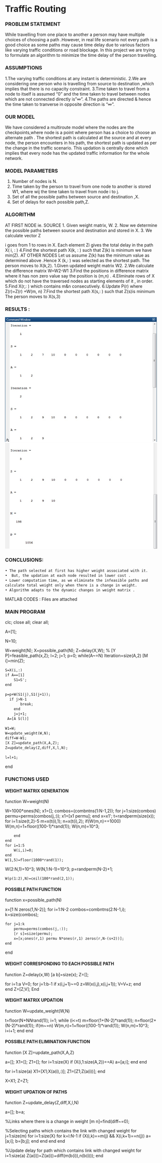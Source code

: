 # Traffic Routing
### PROBLEM  STATEMENT
While travelling from one place to another  a person may have multiple choices of choosing a path .However, in real life scenario not every path is a good choice as some paths may cause time delay due to various factors like varying traffic conditions or road blockage. In this project we are trying to formulate an algorithm to minimize the time delay of the person travelling.
### ASSUMPTIONS
1.The varying traffic conditions at any instant is deterministic.
2.We are considering one person who is travelling from source to destination ,which implies that there is no capacity constraint.
3.Time taken to travel from a node to itself is assumed “0” and the time taken to travel between nodes which are not connected directly is”∞”.
4.The paths are directed & hence the time taken to tranverse in opposite direction is “∞”.
### OUR MODEL
We have considered a multiroute model where the nodes are the checkpoints,where node is a point where person has a choice to choose an alternate  path .
The shortest path is calculated at the source and at every node, the person encounters in his path, the shortest path is updated as per the change in the traffic scenario. This updation is centrally done which implies that every node has the updated traffic information for the whole network.
### MODEL PARAMETERS
1. Number of nodes is N.
2. Time taken by the person to travel from one node to another is stored W1, where wij the time taken
 to  travel from node i to j.
3. Set of all the possible paths between source and destination ,X.
4. Set of delays for each possible path,Z.
### ALGORITHM
AT FIRST NODE  ie. SOURCE
    1. Given weight matrix, W.
    2. Now we determine the possible paths between source and destination and stored in X.
    3. We calculate vector Z
            
i goes  from 1 to rows in X.
Each element Zi gives the total delay in the path X( i, : )
4.Find the shortest path X(k, : ) such that Z(k) is minimum we have min(Z).
AT OTHER NODES
Let us assume Z(k) has the minimum value as determined above .Hence X (k,: ) was selected as the shortest path. The person moves to X(k,2).
1.Given updated weight matrix W2.
2.We calculate the difference matrix 
W=W2-W1
3.Find the positions in difference matrix where it has non zero value say the position is (m,n) .
4.Eliminate rows of X which do not have the traversed nodes as starting elements of it , in order.
5.Find X(r,: ) which contains m&n consecutively.
6.Update P(r) where 
Z(r)=Z(r) +W(m, n)
7.Find the shortest path X(s,: ) such that Z(s)is minimum
The person moves to X(s,3)






### RESULTS :
![](https://github.com/sumanp31/Traffic_routing/blob/master/img0.jpg) 
![](https://github.com/sumanp31/Traffic_routing/blob/master/img1.jpg) 

### CONCLUSIONS:
    • The path selected at first has higher weight associated with it.
    •  But, the updation at each node resulted in lower cost .
    • Lower computation time, as we eliminate the infeasible paths and calculate total weight only when there is a change in weight.
    • Algorithm adapts to the dynamic changes in weight matrix .


MATLAB CODES : Files are attached

### MAIN PROGRAM

clc;
close all;
clear all;
 
A=[1];
 
N=10;
 
W=weight(N);
X=possible_path(N);
Z=delay(X,W);
% [Y P]=feasible_path(x,Z);
l=2;
j=1;
p=0;
while(A~=N)
    Iteration=size(A,2)
    [M i]=min(Z);
    
    S=X(i,:)
    if A==[1]
        S1=S';
    end
    
    p=p+W(S1(j),S1(j+1));
      if j>N-1
           break;
        end
        j=j+1;
     A=[A S(l)]
    
    W1=W;
    W=update_weight(W,N);
    diff=W-W1;
    [X Z]=update_path(X,A,Z);
    Z=update_delay(Z,diff,X,l,N);
     
    l=l+1;  
end
 

### FUNCTIONS USED
#### WEIGHT MATRIX GENERATION
function W=weight(N)
 
W=1000*ones(N);
x1=[];
combos=(combntns(1:N-1,2));
for j=1:size(combos)
        permu=perms(combos(j,:));
        x1=[x1 permu];
end
x=x1';
t=randperm(size(x));
    for i=1:size(t,2)-5
        m=x(t(i),1);
        n=x(t(i),2);
        if(W(m,n)==1000)
            W(m,n)=1+floor((100-1)*rand(1));
            W(n,m)=10^3;
 
        end
    end
    for i=1:5
        W(i,i)=0;
    end
    W(1,5)=floor(1000*rand(1));
W(2:N,1)=10^3;
W(N,1:N-1)=10^3;
p=randperm(N-2)+1;
 
    W(p(1:2),N)=ceil(100*rand(2,1));













#### POSSIBLE PATH FUNCTION
function x=possible_path(N)
 
x=[1 N zeros(1,N-2)];
for i=1:N-2
    combos=combntns(2:N-1,i);
    k=size(combos);
        
    for j=1:k
        permu=perms(combos(j,:));
        [r s]=size(permu);
        x=[x;ones(r,1) permu N*ones(r,1) zeros(r,N-(s+2))];
    end
    
end


#### WEIGHT CORRESPONDING TO EACH POSSIBLE PATH
function Z=delay(x,W)
[a b]=size(x);
Z=[];
 
for i=1:a
    V=0;
    for j=1:b-1
        if x(i,j+1)~=0
            z=W(x(i,j),x(i,j+1));
            V=V+z;
        end    
    end
    Z=[Z;V];
End

#### WEIGHT MATRIX UPDATION
    
function W=update_weight(W,N)
 
 
t=floor(N+N*N*rand(1));
i=1;
while (i<=t)
    m=floor(1+(N-2)*rand(1));
    n=floor(2+(N-2)*rand(1));
    if(m~=n)
        W(m,n)=1+floor((100-1)*rand(1));
        W(n,m)=10^3;
        i=i+1;
    end
end


#### POSSIBLE PATH ELIMINATION FUNCTION
function [X Z]=update_path(X,A,Z)
 
a=[];
X1=[];
Z1=[];
for i=1:size(X)
    if (X(i,1:size(A,2))==A)
        a=[a;i];
    end
end
 
for i=1:size(a)
    X1=[X1;X(a(i),:)];
    Z1=[Z1;Z(a(i))];
end
 
X=X1;
Z=Z1;

#### WEIGHT UPDATION OF PATHS
function Z=update_delay(Z,diff,X,l,N)
 
a=[];
b=a;
 
%Links where there is a change in weight
[m n]=find(diff~=0); 
 
%Selecting paths which contains the link with changed weight
for j=1:size(m)
    for i=1:size(X)
        for k=l:N-1
            if (X(i,k)==m(j) && X(i,k+1)==n(j))
                a=[a;i];
                b=[b;j];
            end
        end
    end
end
 
%Update delay for path which contains link with changed weight
for i=1:size(a)
    Z(a(i))=Z(a(i))+diff(m(b(i)),n(b(i)));
end
